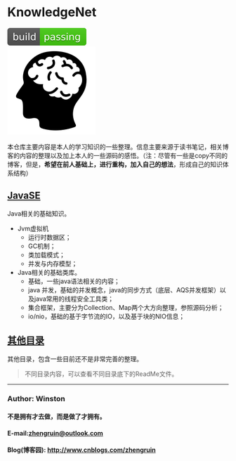 # KnowledgeNet
![](/images/logo/passing.svg) <br>
![knowledgenet-logo]

本仓库主要内容是本人的学习知识的一些整理。信息主要来源于读书笔记，相关博客的内容的整理以及加上本人的一些源码的感悟。（注：尽管有一些是copy不同的博客，但是，**希望在前人基础上，进行重构，加入自己的想法**，形成自己的知识体系结构）




## [**JavaSE**](/javase)
Java相关的基础知识。
- Jvm虚拟机
    - 运行时数据区；
    - GC机制；
    - 类加载模式；
    - 并发与内存模型；
- Java相关的基础类库。
    - 基础，一些java语法相关的内容；
    - java 并发，基础的并发概念，java的同步方式（底层、AQS并发框架）以及java常用的线程安全工具类；
    - 集合框架，主要分为Collection、Map两个大方向整理，参照源码分析；
    - io/nio，基础的基于字节流的IO，以及基于块的NIO信息；


## [其他目录](/content.md)
其他目录，包含一些目前还不是非常完善的整理。





> 不同目录内容，可以查看不同目录底下的ReadMe文件。


***
### Author: Winston
#### 不是拥有才去做，而是做了才拥有。
#### E-mail:zhengruin@outlook.com 
#### Blog(博客园): http://www.cnblogs.com/zhengruin

[knowledgenet-logo]: /images/brain.png




